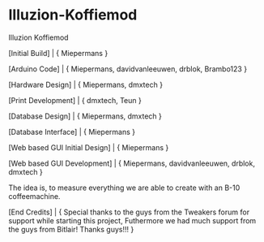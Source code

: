 Illuzion-Koffiemod
==================

Illuzion Koffiemod

[Initial Build] | { Miepermans }

[Arduino Code] | { Miepermans, davidvanleeuwen, drblok, Brambo123 }

[Hardware Design] | { Miepermans, dmxtech }

[Print Development] | { dmxtech, Teun }

[Database Design] | { Miepermans, dmxtech }

[Database Interface] | { Miepermans }


[Web based GUI Initial Design] | { Miepermans }

[Web based GUI Development] | { Miepermans, davidvanleeuwen, drblok, dmxtech }

The idea is, to measure everything we are able to create with an B-10 coffeemachine. 

[End Credits] | { Special thanks to the guys from the Tweakers forum for support while starting this project, Futhermore we had much support from the guys from Bitlair! Thanks guys!!! }
